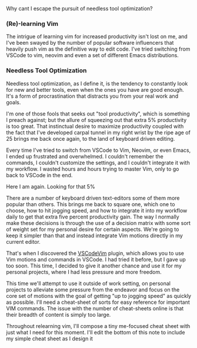 Why cant I escape the pursuit of needless tool optimization?


### (Re)-learning Vim
The intrigue of learning vim for increased productivity isn't lost on me, and I've been swayed by the number of popular software influencers that heavily push vim as the definitive way to edit code. I've tried switching from VSCode to vim, neovim and even a set of different Emacs distributions.



### Needless Tool Optimization

Needless tool optimization, as I define it, is the tendency to constantly look for new and better tools, even when the ones you have are good enough. It's a form of procrastination that distracts you from your real work and goals.


I'm one of those fools that seeks out "tool productivity", which is something I preach against; but the allure of squeezing out that extra 5% productivity is too great. That instinctual desire to maximize productivity coupled with the fact that I've developed carpal tunnel in my right wrist by the ripe age of 25 brings me back once again, to the land of keyboard driven editing.

Every time I've tried to switch from VSCode to Vim, Neovim, or even Emacs, I ended up frustrated and overwhelmed. I couldn't remember the commands, I couldn't customize the settings, and I couldn't integrate it with my workflow. I wasted hours and hours trying to master Vim, only to go back to VSCode in the end.


Here I am again. Looking for that 5%


There are a number of keyboard driven text-editors some of them more popular than others. This brings me back to square one, which one to choose, how to hit jogging speed, and how to integrate it into my workflow daily to get that extra five percent productivity gain. The way I normally make these decisions is through the use of a decision matrix with some sort of weight set for my personal desire for certain aspects. We're going to keep it simpler than that and instead integrate Vim motions directly in my current editor.

That's when I discovered the [VSCodeVim](https://support.google.com/blogger/answer/154172?hl=en) plugin, which allows you to use Vim motions and commands in VSCode. I had tried it before, but I gave up too soon. This time, I decided to give it another chance and use it for my personal projects, where I had less pressure and more freedom.


This time we'll attempt to use it outside of work setting, on personal projects to alleviate some pressure from the endeavor and focus on the core set of motions with the goal of getting "up to jogging speed" as quickly as possible. I'll need a cheat-sheet of sorts for easy reference for important VIM commands. The issue with the number of cheat-sheets online is that their breadth of content is simply too large.

Throughout relearning vim, I'll compose a tiny me-focused cheat sheet with just what I need for this moment. I'll edit the bottom of this note to include my simple cheat sheet as I design it

